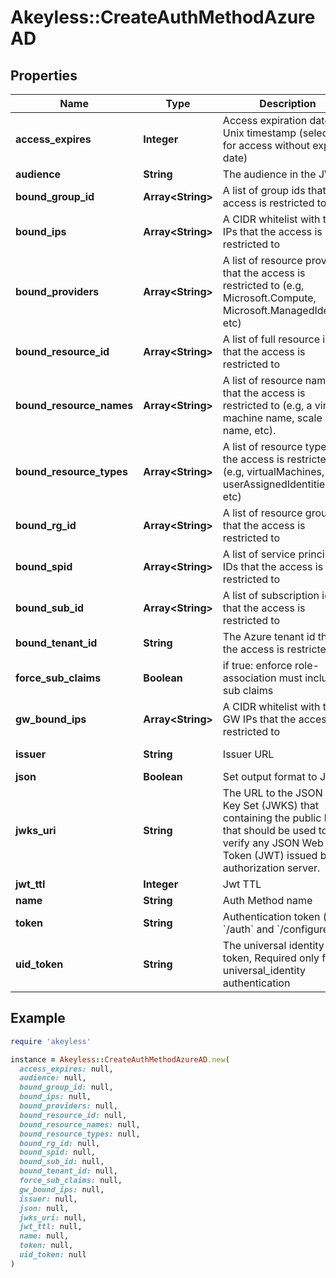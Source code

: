 # Akeyless::CreateAuthMethodAzureAD

## Properties

| Name | Type | Description | Notes |
| ---- | ---- | ----------- | ----- |
| **access_expires** | **Integer** | Access expiration date in Unix timestamp (select 0 for access without expiry date) | [optional][default to 0] |
| **audience** | **String** | The audience in the JWT | [optional][default to &#39;https://management.azure.com/&#39;] |
| **bound_group_id** | **Array&lt;String&gt;** | A list of group ids that the access is restricted to | [optional] |
| **bound_ips** | **Array&lt;String&gt;** | A CIDR whitelist with the IPs that the access is restricted to | [optional] |
| **bound_providers** | **Array&lt;String&gt;** | A list of resource providers that the access is restricted to (e.g, Microsoft.Compute, Microsoft.ManagedIdentity, etc) | [optional] |
| **bound_resource_id** | **Array&lt;String&gt;** | A list of full resource ids that the access is restricted to | [optional] |
| **bound_resource_names** | **Array&lt;String&gt;** | A list of resource names that the access is restricted to (e.g, a virtual machine name, scale set name, etc). | [optional] |
| **bound_resource_types** | **Array&lt;String&gt;** | A list of resource types that the access is restricted to (e.g, virtualMachines, userAssignedIdentities, etc) | [optional] |
| **bound_rg_id** | **Array&lt;String&gt;** | A list of resource groups that the access is restricted to | [optional] |
| **bound_spid** | **Array&lt;String&gt;** | A list of service principal IDs that the access is restricted to | [optional] |
| **bound_sub_id** | **Array&lt;String&gt;** | A list of subscription ids that the access is restricted to | [optional] |
| **bound_tenant_id** | **String** | The Azure tenant id that the access is restricted to |  |
| **force_sub_claims** | **Boolean** | if true: enforce role-association must include sub claims | [optional] |
| **gw_bound_ips** | **Array&lt;String&gt;** | A CIDR whitelist with the GW IPs that the access is restricted to | [optional] |
| **issuer** | **String** | Issuer URL | [optional][default to &#39;https://sts.windows.net/---bound_tenant_id---&#39;] |
| **json** | **Boolean** | Set output format to JSON | [optional][default to false] |
| **jwks_uri** | **String** | The URL to the JSON Web Key Set (JWKS) that containing the public keys that should be used to verify any JSON Web Token (JWT) issued by the authorization server. | [optional][default to &#39;https://login.microsoftonline.com/common/discovery/keys&#39;] |
| **jwt_ttl** | **Integer** | Jwt TTL | [optional][default to 0] |
| **name** | **String** | Auth Method name |  |
| **token** | **String** | Authentication token (see &#x60;/auth&#x60; and &#x60;/configure&#x60;) | [optional] |
| **uid_token** | **String** | The universal identity token, Required only for universal_identity authentication | [optional] |

## Example

```ruby
require 'akeyless'

instance = Akeyless::CreateAuthMethodAzureAD.new(
  access_expires: null,
  audience: null,
  bound_group_id: null,
  bound_ips: null,
  bound_providers: null,
  bound_resource_id: null,
  bound_resource_names: null,
  bound_resource_types: null,
  bound_rg_id: null,
  bound_spid: null,
  bound_sub_id: null,
  bound_tenant_id: null,
  force_sub_claims: null,
  gw_bound_ips: null,
  issuer: null,
  json: null,
  jwks_uri: null,
  jwt_ttl: null,
  name: null,
  token: null,
  uid_token: null
)
```

